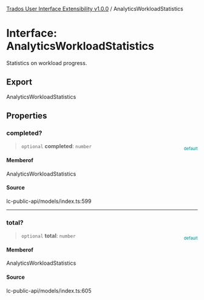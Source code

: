 [Trados User Interface Extensibility v1.0.0](../wiki/globals) / AnalyticsWorkloadStatistics

# Interface: AnalyticsWorkloadStatistics

Statistics on workload progress.

## Export

AnalyticsWorkloadStatistics

## Properties

### completed?

> `optional` **completed**: `number`

<div style="display:inline; float:right; color:#008080; margin-top:-23px; font-size:11px">default</div><div style="display: inline;"></div>

#### Memberof

AnalyticsWorkloadStatistics

#### Source

lc-public-api/models/index.ts:599

***

### total?

> `optional` **total**: `number`

<div style="display:inline; float:right; color:#008080; margin-top:-23px; font-size:11px">default</div><div style="display: inline;"></div>

#### Memberof

AnalyticsWorkloadStatistics

#### Source

lc-public-api/models/index.ts:605
